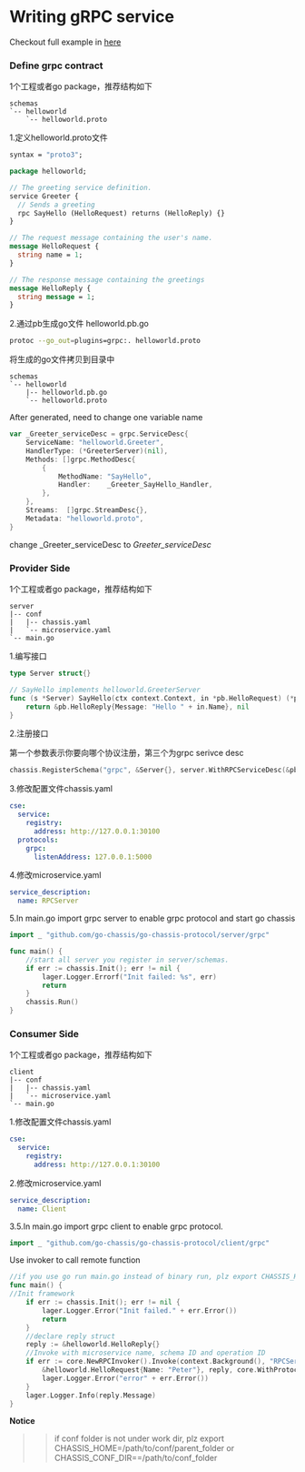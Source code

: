 Writing gRPC service
==========================================
Checkout full example in [here](https://github.com/go-chassis/go-chassis-examples/tree/master/grpc)
### Define grpc contract
1个工程或者go package，推荐结构如下
```
schemas
`-- helloworld
    `-- helloworld.proto
```

1.定义helloworld.proto文件
```proto
syntax = "proto3";

package helloworld;

// The greeting service definition.
service Greeter {
  // Sends a greeting
  rpc SayHello (HelloRequest) returns (HelloReply) {}
}

// The request message containing the user's name.
message HelloRequest {
  string name = 1;
}

// The response message containing the greetings
message HelloReply {
  string message = 1;
}

```
2.通过pb生成go文件 helloworld.pb.go
```bash
protoc --go_out=plugins=grpc:. helloworld.proto
```

将生成的go文件拷贝到目录中

```
schemas
`-- helloworld
    |-- helloworld.pb.go
    `-- helloworld.proto
```

After generated, need to change one variable name
```go
var _Greeter_serviceDesc = grpc.ServiceDesc{
	ServiceName: "helloworld.Greeter",
	HandlerType: (*GreeterServer)(nil),
	Methods: []grpc.MethodDesc{
		{
			MethodName: "SayHello",
			Handler:    _Greeter_SayHello_Handler,
		},
	},
	Streams:  []grpc.StreamDesc{},
	Metadata: "helloworld.proto",
}
```

change _Greeter_serviceDesc to *Greeter_serviceDesc*

### Provider Side
1个工程或者go package，推荐结构如下
```
server
|-- conf
|   |-- chassis.yaml
|   `-- microservice.yaml
`-- main.go
```

1.编写接口
```go
type Server struct{}

// SayHello implements helloworld.GreeterServer
func (s *Server) SayHello(ctx context.Context, in *pb.HelloRequest) (*pb.HelloReply, error) {
	return &pb.HelloReply{Message: "Hello " + in.Name}, nil
}
```
2.注册接口

第一个参数表示你要向哪个协议注册，第三个为grpc serivce desc

```go
chassis.RegisterSchema("grpc", &Server{}, server.WithRPCServiceDesc(&pb.Greeter_serviceDesc))
```


3.修改配置文件chassis.yaml
```yaml
cse:
  service:
    registry:
      address: http://127.0.0.1:30100
  protocols:
    grpc:
      listenAddress: 127.0.0.1:5000
```
4.修改microservice.yaml
```yaml
service_description:
  name: RPCServer
```
5.In main.go import grpc server to enable grpc protocol and start go chassis
```go
import _ "github.com/go-chassis/go-chassis-protocol/server/grpc"
```

```go
func main() {
    //start all server you register in server/schemas.
    if err := chassis.Init(); err != nil {
        lager.Logger.Errorf("Init failed: %s", err)
        return
    }
    chassis.Run()
}
```
### Consumer Side
1个工程或者go package，推荐结构如下
```
client
|-- conf
|   |-- chassis.yaml
|   `-- microservice.yaml
`-- main.go
```

1.修改配置文件chassis.yaml
```yaml
cse:
  service:
    registry:
      address: http://127.0.0.1:30100
```

2.修改microservice.yaml
```yaml
service_description:
  name: Client
```

3.5.In main.go import grpc client to enable grpc protocol.
```go
import _ "github.com/go-chassis/go-chassis-protocol/client/grpc"
```

Use invoker to call remote function
```go
//if you use go run main.go instead of binary run, plz export CHASSIS_HOME=/path/to/conf/folder
func main() {
//Init framework
	if err := chassis.Init(); err != nil {
		lager.Logger.Error("Init failed." + err.Error())
		return
	}
	//declare reply struct
	reply := &helloworld.HelloReply{}
	//Invoke with microservice name, schema ID and operation ID
	if err := core.NewRPCInvoker().Invoke(context.Background(), "RPCServer", "helloworld.Greeter", "SayHello",
		&helloworld.HelloRequest{Name: "Peter"}, reply, core.WithProtocol("grpc")); err != nil {
		lager.Logger.Error("error" + err.Error())
	}
	lager.Logger.Info(reply.Message)
}
```

**Notice**
>> if conf folder is not under work dir, plz export CHASSIS_HOME=/path/to/conf/parent_folder or CHASSIS_CONF_DIR==/path/to/conf_folder
